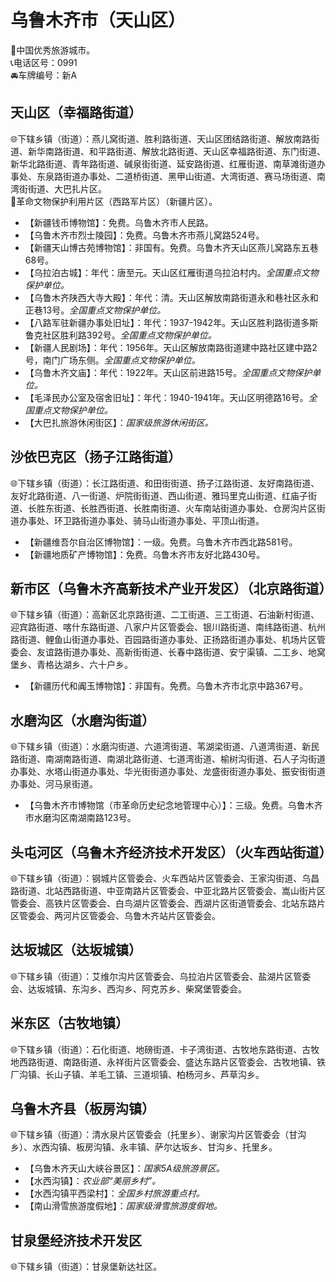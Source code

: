 # 乌鲁木齐市（天山区）  
🏅中国优秀旅游城市。   
📞电话区号：0991  
🚘车牌编号：新A  

## 天山区（幸福路街道）  
🌐下辖乡镇（街道）：燕儿窝街道、胜利路街道、天山区团结路街道、解放南路街道、新华南路街道、和平路街道、解放北路街道、天山区幸福路街道、东门街道、新华北路街道、青年路街道、碱泉街街道、延安路街道、红雁街道、南草滩街道办事处、东泉路街道办事处、二道桥街道、黑甲山街道、大湾街道、赛马场街道、南湾街街道、大巴扎片区。   
🚩革命文物保护利用片区（西路军片区）（新疆片区）。   
  
* 【新疆钱币博物馆】：免费。乌鲁木齐市人民路。   
* 【乌鲁木齐市烈士陵园】：免费。乌鲁木齐市燕儿窝路524号。   
* 【新疆天山博古苑博物馆】：非国有。免费。乌鲁木齐天山区燕儿窝路东五巷68号。   
* 【乌拉泊古城】：年代：唐至元。天山区红雁街道乌拉泊村内。*全国重点文物保护单位。*  
* 【乌鲁木齐陕西大寺大殿】：年代：清。天山区解放南路街道永和巷社区永和正巷13号。*全国重点文物保护单位。*  
* 【八路军驻新疆办事处旧址】：年代：1937-1942年。天山区胜利路街道多斯鲁克社区胜利路392号。*全国重点文物保护单位。*  
* 【新疆人民剧场】：年代：1956年。天山区解放南路街道建中路社区建中路2号，南门广场东侧。*全国重点文物保护单位。*  
* 【乌鲁木齐文庙】：年代：1922年。天山区前进路15号。*全国重点文物保护单位。*  
* 【毛泽民办公室及宿舍旧址】：年代：1940-1941年。天山区明德路16号。*全国重点文物保护单位。*   
* 【大巴扎旅游休闲街区】：*国家级旅游休闲街区。*   

## 沙依巴克区（扬子江路街道）  
🌐下辖乡镇（街道）：长江路街道、和田街街道、扬子江路街道、友好南路街道、友好北路街道、八一街道、炉院街街道、西山街道、雅玛里克山街道、红庙子街道、长胜东街道、长胜西街道、长胜南街道、火车南站街道办事处、仓房沟片区街道办事处、环卫路街道办事处、骑马山街道办事处、平顶山街道。   
  
* 【新疆维吾尔自治区博物馆】：一级。免费。乌鲁木齐市西北路581号。   
* 【新疆地质矿产博物馆】：免费。乌鲁木齐市友好北路430号。   

## 新市区（乌鲁木齐高新技术产业开发区）（北京路街道）  
🌐下辖乡镇（街道）：高新区北京路街道、二工街道、三工街道、石油新村街道、迎宾路街道、喀什东路街道、八家户片区管委会、银川路街道、南纬路街道、杭州路街道、鲤鱼山街道办事处、百园路街道办事处、正扬路街道办事处、机场片区管委会、友谊路街道办事处、高新街街道、长春中路街道、安宁渠镇、二工乡、地窝堡乡、青格达湖乡、六十户乡。   
  
* 【新疆历代和阗玉博物馆】：非国有。免费。乌鲁木齐市北京中路367号。   

## 水磨沟区（水磨沟街道）  
🌐下辖乡镇（街道）：水磨沟街道、六道湾街道、苇湖梁街道、八道湾街道、新民路街道、南湖南路街道、南湖北路街道、七道湾街道、榆树沟街道、石人子沟街道办事处、水塔山街道办事处、华光街街道办事处、龙盛街街道办事处、振安街街道办事处、河马泉街道。   
  
* 【乌鲁木齐市博物馆（市革命历史纪念地管理中心）】：三级。免费。乌鲁木齐市水磨沟区南湖南路123号。   

## 头屯河区（乌鲁木齐经济技术开发区）（火车西站街道）  
🌐下辖乡镇（街道）：钢城片区管委会、火车西站片区管委会、王家沟街道、乌昌路街道、北站西路街道、中亚南路片区管委会、中亚北路片区管委会、嵩山街片区管委会、高铁片区管委会、白鸟湖片区管委会、西湖片区街道管委会、北站东路片区管委会、两河片区管委会、乌鲁木齐站片区管委会。   

## 达坂城区（达坂城镇）  
🌐下辖乡镇（街道）：艾维尔沟片区管委会、乌拉泊片区管委会、盐湖片区管委会、达坂城镇、东沟乡、西沟乡、阿克苏乡、柴窝堡管委会。   

## 米东区（古牧地镇）  
🌐下辖乡镇（街道）：石化街道、地磅街道、卡子湾街道、古牧地东路街道、古牧地西路街道、南路街道、永祥街片区管委会、盛达东路片区管委会、古牧地镇、铁厂沟镇、长山子镇、羊毛工镇、三道坝镇、柏杨河乡、芦草沟乡。   

## 乌鲁木齐县（板房沟镇）  
🌐下辖乡镇（街道）：清水泉片区管委会（托里乡）、谢家沟片区管委会（甘沟乡）、水西沟镇、板房沟镇、永丰镇、萨尔达坂乡、甘沟乡、托里乡。   
  
* 【乌鲁木齐天山大峡谷景区】：*国家5A级旅游景区。*  
* 【水西沟镇】：*农业部“美丽乡村”。*  
* 【水西沟镇平西梁村】：*全国乡村旅游重点村。*  
* 【南山滑雪旅游度假地】：*国家级滑雪旅游度假地。*   

## 甘泉堡经济技术开发区
🌐下辖乡镇（街道）：甘泉堡新达社区。